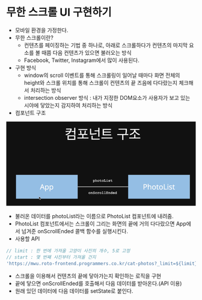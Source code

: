 # 무한 스크롤 UI 구현하기

- 모바일 환경을 가정한다.
- 무한 스크롤이란?
  - 컨텐츠를 페이징하는 기법 중 하나로, 아래로 스크롤하다가 컨텐츠의 마지막 요소를 볼 때쯤 다음 컨텐츠가 있으면 불러오는 방식
  - Facebook, Twitter, Instagram에서 많이 사용된다.
- 구현 방식
  - window의 scroll 이벤트를 통해 스크롤링이 일어날 때마다 화면 전체의 height와 스크롤 위치를 통해 스크롤이 컨텐츠의 끝 즈음에 다다랐는지 체크해서 처리하는 방식
  - intersection observer 방식 : 내가 지정한 DOM요소가 사용자가 보고 있는 시야에 닿았는지 감지하여 처리하는 방식
- 컴포넌트 구조

![컴포넌트 구조](/infiniteScroll/img/컴포넌트%20구조.png)
  
- 불러온 데이터를 photoList라는 이름으로 PhotoList 컴포넌트에 내려줌.
- PhotoList 컴포넌트에서는 스크롤이 그리는 화면의 끝에 거의 다다랐으면 App에서 넘겨준 onScrollEnded 콜백 함수를 실행시킨다.
- 사용할 API
```javascript
// limit : 한 번에 가져올 고양이 사진의 개수, 5로 고정
// start : 몇 번째 사진부터 가져올 건지
'https://mwu.roto-frontend.programmers.co.kr/cat-photos?_limit=${limit}&_start=${start}'
```

- 스크롤을 이용해서 컨텐츠의 끝에 닿아가는지 확인하는 로직을 구현
- 끝에 닿으면 onScrollEnded를 호출해서 다음 데이터를 받아온다.(API 이용)
- 원래 있던 데이터에 다음 데이터를 setState로 붙인다.